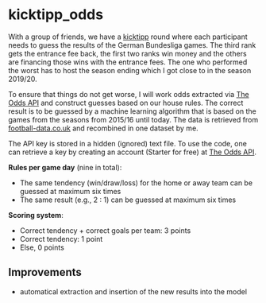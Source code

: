 # kicktipp_odds
With a group of friends, we have a [kicktipp](https://www.kicktipp.de/) round where each participant needs to guess the results of the German Bundesliga games. The third rank gets the entrance fee back, the first two ranks win money and the others are financing those wins with the entrance fees. The one who performed the worst has to host the season ending which I got close to in the season 2019/20.

To ensure that things do not get worse, I will work odds extracted via [The Odds API](https://the-odds-api.com/) and construct guesses based on our house rules. The correct result is to be guessed by a machine learning algorithm that is based on the games from the seasons from 2015/16 until today. The data is retrieved from [football-data.co.uk](http://www.football-data.co.uk/germanym.php) and recombined in one dataset by me.

The API key is stored in a hidden (ignored) text file. To use the code, one can retrieve a key by creating an account (Starter for free) at [The Odds API](https://the-odds-api.com/).

**Rules per game day** (nine in total):
- The same tendency (win/draw/loss) for the home or away team can be guessed at maximum six times
- The same result (e.g., 2 : 1) can be guessed at maximum six times

**Scoring system**:
- Correct tendency + correct goals per team: 3 points
- Correct tendency: 1 point
- Else, 0 points

## Improvements
- automatical extraction and insertion of the new results into the model
